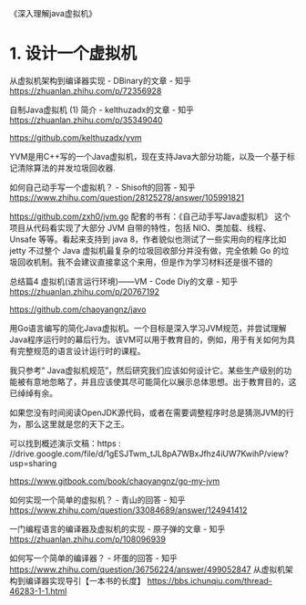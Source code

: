 



《深入理解java虚拟机》

# 1. 设计一个虚拟机



从虚拟机架构到编译器实现 - DBinary的文章 - 知乎
https://zhuanlan.zhihu.com/p/72356928


自制Java虚拟机 (1) 简介 - kelthuzadx的文章 - 知乎
https://zhuanlan.zhihu.com/p/35349040


https://github.com/kelthuzadx/yvm

YVM是用C++写的一个Java虚拟机，现在支持Java大部分功能，以及一个基于标记清除算法的并发垃圾回收器. 




如何自己动手写一个虚拟机？ - Shisoft的回答 - 知乎
https://www.zhihu.com/question/28125278/answer/105991821




https://github.com/zxh0/jvm.go
配套的书有：《自己动手写Java虚拟机》
这个项目从代码看实现了大部分 JVM 自带的特性，包括 NIO、类加载、线程、Unsafe 等等。看起来支持到 java 8，作者貌似也测试了一些实用向的程序比如 jetty
不过整个 Java 虚拟机最复杂的垃圾回收部分并没有做，完全依赖 Go 的垃圾回收机制。我不会建议直接拿这个来用，但是作为学习材料还是很不错的


总结篇4  虚拟机(语言运行环境)——VM - Code Diy的文章 - 知乎
https://zhuanlan.zhihu.com/p/20767192






https://github.com/chaoyangnz/javo

用Go语言编写的简化Java虚拟机。一个目标是深入学习JVM规范，并尝试理解Java程序运行时的幕后行为。该VM可以用于教育目的，例如，用于有关如何为具有完整规范的语言设计运行时的课程。

我只参考“ Java虚拟机规范”，然后研究我们应该如何设计它。某些生产级别的功能被有意地忽略了，并且应该使其尽可能简化以展示总体思想。出于教育目的，这已绰绰有余。

如果您没有时间阅读OpenJDK源代码，或者在需要调整程序时总是猜测JVM的行为，那么这里就是您的天下之王。

可以找到概述演示文稿：https : //drive.google.com/file/d/1gESJTwm_tJL8pA7WBxJfhz4iUW7KwihP/view?usp=sharing

https://www.gitbook.com/book/chaoyangnz/go-my-jvm



如何实现一个简单的虚拟机？ - 青山的回答 - 知乎
https://www.zhihu.com/question/33084689/answer/124941412


一门编程语言的编译器及虚拟机的实现 - 原子弹的文章 - 知乎
https://zhuanlan.zhihu.com/p/108096939


如何写一个简单的编译器？ - 坏蛋的回答 - 知乎
https://www.zhihu.com/question/36756224/answer/499052847
从虚拟机架构到编译器实现导引【一本书的长度】 https://bbs.ichunqiu.com/thread-46283-1-1.html 













